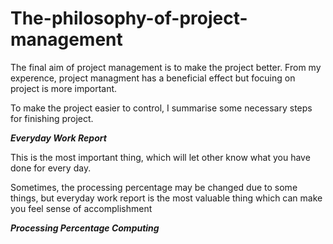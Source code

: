 # The-philosophy-of-project-management

The final aim of project management is to make the project better. From my experence, project managment has a beneficial effect but focuing on project is more important.

To make the project easier to control, I summarise some necessary steps for finishing project.

***Everyday Work Report***

This is the most important thing, which will let other know what you have done for every day.

Sometimes, the processing percentage may be changed due to some things, but everyday work report is the most valuable thing which can make you feel sense of accomplishment

***Processing Percentage Computing***
